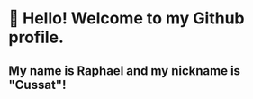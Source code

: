 # 👋 Hello! Welcome to my Github profile.
## My name is Raphael and my nickname is "Cussat"!

<!--
**RaphaelCussat/RaphaelCussat** is a ✨ _special_ ✨ repository because its `README.md` (this file) appears on your GitHub profile.

Here are some ideas to get you started:

- 🔭 I’m currently working on Prefeitura Municipal de Duque de Caxias
- 🌱 I’m currently learning Systems Analysis and Development
- 👯 I’m looking to collaborate on python language
- 🤔 I’m looking for help with DataBase
- 💬 Ask me about other things
- 📫 How to reach me: Email: raphaelcussat93@gmail.com
- 😄 Pronouns: his/him
- ⚡ Fun fact: I'm passionate about games, especially Nintendo games.
-->
